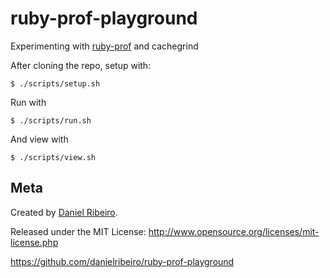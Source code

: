 # ruby-prof-playground
Experimenting with [ruby-prof](https://www.coffeepowered.net/2013/08/02/ruby-prof-for-rails/) and cachegrind

After cloning the repo, setup with:

```
$ ./scripts/setup.sh
````

Run with 
```
$ ./scripts/run.sh
````

And view with

```
$ ./scripts/view.sh
````

Meta
----

Created by [Daniel Ribeiro](http://metaphysicaldeveloper.wordpress.com/about-me).

Released under the MIT License: http://www.opensource.org/licenses/mit-license.php

https://github.com/danielribeiro/ruby-prof-playground
